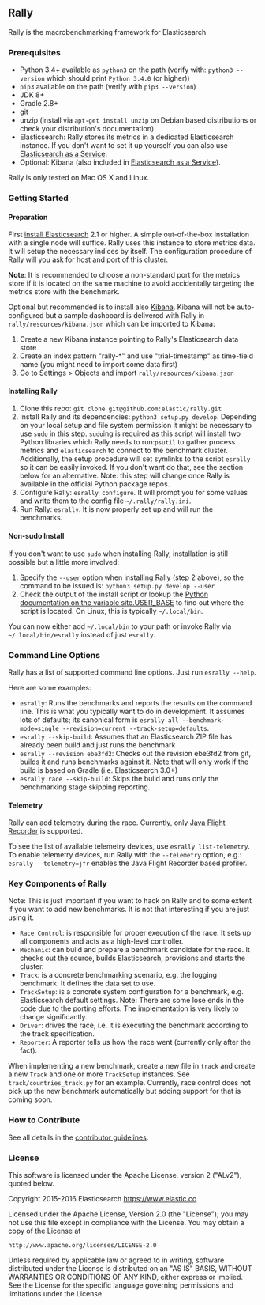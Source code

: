 ## Rally

Rally is the macrobenchmarking framework for Elasticsearch

### Prerequisites

* Python 3.4+ available as `python3` on the path (verify with: `python3 --version` which should print `Python 3.4.0` (or higher))
* `pip3` available on the path (verify with `pip3 --version`)
* JDK 8+
* Gradle 2.8+
* git
* unzip (install via `apt-get install unzip` on  Debian based distributions or check your distribution's documentation)
* Elasticsearch: Rally stores its metrics in a dedicated Elasticsearch instance. If you don't want to set it up yourself you can 
  also use [Elasticsearch as a Service](https://www.elastic.co/found).
* Optional: Kibana (also included in [Elasticsearch as a Service](https://www.elastic.co/found)).

Rally is only tested on Mac OS X and Linux.

### Getting Started

#### Preparation

First [install Elasticsearch](https://www.elastic.co/downloads/elasticsearch) 2.1 or higher. A simple out-of-the-box installation with a single node will suffice. Rally uses this instance to
store metrics data. It will setup the necessary indices by itself. The configuration procedure of Rally will you ask for host and port of 
this cluster.

**Note**: It is recommended to choose a non-standard port for the metrics store if it is located on the same machine to avoid accidentally 
targeting the metrics store with the benchmark.

Optional but recommended is to install also [Kibana](https://www.elastic.co/downloads/kibana). Kibana will not be auto-configured but a sample
dashboard is delivered with Rally in `rally/resources/kibana.json` which can be imported to Kibana:

1. Create a new Kibana instance pointing to Rally's Elasticsearch data store
2. Create an index pattern "rally-*" and use "trial-timestamp" as time-field name (you might need to import some data first)
3. Go to Settings > Objects and import `rally/resources/kibana.json`

#### Installing Rally

1. Clone this repo: `git clone git@github.com:elastic/rally.git`
2. Install Rally and its dependencies: `python3 setup.py develop`. Depending on your local setup and file system permission it might be necessary to use `sudo` in this step. `sudo`ing is required as this script will install two Python libraries which Rally needs to run:`psutil` to gather process metrics and `elasticsearch` to connect to the benchmark cluster. Additionally, the setup procedure will set symlinks to the script `esrally` so it can be easily invoked. If you don't want do that, see the section below for an alternative. Note: this step will change once Rally is available in the official Python package repos.
3. Configure Rally: `esrally configure`. It will prompt you for some values and write them to the config file `~/.rally/rally.ini`.
4. Run Rally: `esrally`. It is now properly set up and will run the benchmarks.

#### Non-sudo Install

If you don't want to use `sudo` when installing Rally, installation is still possible but a little more involved:
 
1. Specify the `--user` option when installing Rally (step 2 above), so the command to be issued is: `python3 setup.py develop --user`
2. Check the output of the install script or lookup the [Python documentation on the variable site.USER_BASE](https://docs.python.org/3.5/library/site.html#site.USER_BASE) to find out where the script is located. On Linux, this is typically `~/.local/bin`.

You can now either add `~/.local/bin` to your path or invoke Rally via `~/.local/bin/esrally` instead of just `esrally`.

### Command Line Options

Rally has a list of supported command line options. Just run `esrally --help`.

Here are some examples:

* `esrally`: Runs the benchmarks and reports the results on the command line. This is what you typically want to do in development. It assumes lots of defaults; its canonical form is `esrally all --benchmark-mode=single --revision=current --track-setup=defaults`.
* `esrally --skip-build`: Assumes that an Elasticsearch ZIP file has already been build and just runs the benchmark
* `esrally --revision ebe3fd2`: Checks out the revision ebe3fd2 from git, builds it and runs benchmarks against it. Note that will only work if the build is based on Gradle (i.e. Elasticsearch 3.0+)
* `esrally race --skip-build`: Skips the build and runs only the benchmarking stage skipping reporting.


#### Telemetry

Rally can add telemetry during the race. Currently, only [Java Flight Recorder](http://docs.oracle.com/javacomponents/jmc-5-5/jfr-runtime-guide/index.html) is supported. 

To see the list of available telemetry devices, use `esrally list-telemetry`. To enable telemetry devices, run Rally with the `--telemetry` option, e.g.: `esrally --telemetry=jfr` enables the Java Flight Recorder based profiler.


### Key Components of Rally

Note: This is just important if you want to hack on Rally and to some extent if you want to add new benchmarks. It is not that interesting if you are just using it.

* `Race Control`: is responsible for proper execution of the race. It sets up all components and acts as a high-level controller.
* `Mechanic`: can build and prepare a benchmark candidate for the race. It checks out the source, builds Elasticsearch, provisions and starts the cluster.
* `Track`: is a concrete benchmarking scenario, e.g. the logging benchmark. It defines the data set to use.
* `TrackSetup`: is a concrete system configuration for a benchmark, e.g. Elasticsearch default settings. Note: There are some lose ends in the code due to the porting efforts. The implementation is very likely to change significantly.
* `Driver`: drives the race, i.e. it is executing the benchmark according to the track specification.
* `Reporter`: A reporter tells us how the race went (currently only after the fact).

When implementing a new benchmark, create a new file in `track` and create a new `Track` and one or more `TrackSetup` instances. See `track/countries_track.py` for an example.
Currently, race control does not pick up the new benchmark automatically but adding support for that is coming soon.
 
### How to Contribute
 
See all details in the [contributor guidelines](CONTRIBUTING.md).
 
### License
 
This software is licensed under the Apache License, version 2 ("ALv2"), quoted below.

Copyright 2015-2016 Elasticsearch <https://www.elastic.co>

Licensed under the Apache License, Version 2.0 (the "License"); you may not
use this file except in compliance with the License. You may obtain a copy of
the License at

    http://www.apache.org/licenses/LICENSE-2.0

Unless required by applicable law or agreed to in writing, software
distributed under the License is distributed on an "AS IS" BASIS, WITHOUT
WARRANTIES OR CONDITIONS OF ANY KIND, either express or implied. See the
License for the specific language governing permissions and limitations under
the License.

